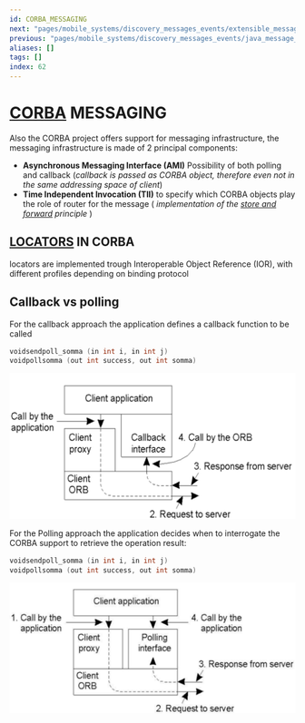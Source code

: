 ```yaml
---
id: CORBA_MESSAGING
next: "pages/mobile_systems/discovery_messages_events/extensible_messaging_and_presence_protocol.md"
previous: "pages/mobile_systems/discovery_messages_events/java_message_service.md"
aliases: []
tags: []
index: 62
---
```


# [CORBA](https://www.corba.org/) MESSAGING

Also the CORBA project offers support for messaging infrastructure, the messaging infrastructure is made of 2 principal components:



- **Asynchronous Messaging Interface (AMI)** Possibility of both polling and callback (*callback is passed as CORBA object, therefore even not in the same addressing space of client*)
- **Time Independent Invocation (TII)** to specify which CORBA objects play the role of router for the message ( *implementation of the [store and forward](mobile_systems/discovery_messages_events/messaging.md#protocol%20aspects) principle* )

## [LOCATORS](mobile_systems/discovery_messages_events/messaging.md#locators) IN CORBA

locators are implemented trough Interoperable Object Reference (IOR), with different profiles depending on binding protocol

## Callback vs polling

For the callback approach the application defines a callback function to be called

```c
voidsendpoll_somma (in int i, in int j)
voidpollsomma (out int success, out int somma)
```

![](assets/mobile_systems/Pasted%20image%2020240616160030.png)

For the Polling approach the application decides when to interrogate the CORBA support to retrieve the operation result:

```c
voidsendpoll_somma (in int i, in int j)
voidpollsomma (out int success, out int somma)
```

![](assets/mobile_systems/Pasted%20image%2020240616160048.png)
